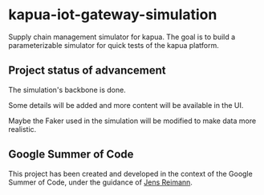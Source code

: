 # kapua-iot-gateway-simulation
Supply chain management simulator for kapua. The goal is to build a parameterizable simulator for quick tests of the kapua platform.

## Project status of advancement
The simulation's backbone is done.

Some details will be added and more content will be available in the UI.

Maybe the Faker used in the simulation will be modified to make data more realistic.

## Google Summer of Code
This project has been created and developed in the context of the Google Summer of Code, under the guidance of [Jens Reimann](https://github.com/ctron).

